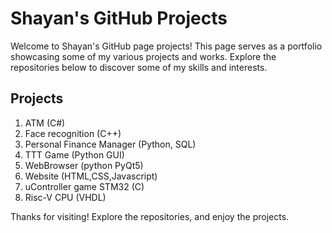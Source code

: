 # Shayan's GitHub Projects

Welcome to Shayan's GitHub page projects! This page serves as a portfolio showcasing some of my various projects and works. Explore the repositories below to discover some of my skills and interests.

## Projects
1. ATM (C#)
2. Face recognition (C++)
3. Personal Finance Manager (Python, SQL)
4. TTT Game (Python GUI)
5. WebBrowser (python PyQt5)
6. Website (HTML,CSS,Javascript)
7. uController game STM32 (C)
8. Risc-V CPU (VHDL)

Thanks for visiting! Explore the repositories, and enjoy the projects.
